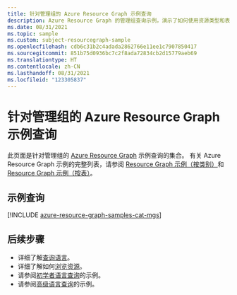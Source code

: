 ```yaml
---
title: 针对管理组的 Azure Resource Graph 示例查询
description: Azure Resource Graph 的管理组查询示例，演示了如何使用资源类型和表来访问管理组详细信息。
ms.date: 08/31/2021
ms.topic: sample
ms.custom: subject-resourcegraph-sample
ms.openlocfilehash: cdb6c31b2c4adada2862766e11ee1c7907850417
ms.sourcegitcommit: 851b75d0936bc7c2f8ada72834cb2d15779aeb69
ms.translationtype: HT
ms.contentlocale: zh-CN
ms.lasthandoff: 08/31/2021
ms.locfileid: "123305837"
---
```

# <a name="azure-resource-graph-sample-queries-for-management-groups"></a>针对管理组的 Azure Resource Graph 示例查询

此页面是针对管理组的 [Azure Resource Graph](../resource-graph/overview.md) 示例查询的集合。 有关 Azure Resource Graph 示例的完整列表，请参阅 [Resource Graph 示例（按类别）](../resource-graph/samples/samples-by-category.md)和 [Resource Graph 示例（按表）](../resource-graph/samples/samples-by-table.md)。

## <a name="sample-queries"></a>示例查询

[!INCLUDE [azure-resource-graph-samples-cat-mgs](../../../includes/resource-graph/samples/bycat/management-groups.md)]

## <a name="next-steps"></a>后续步骤

- 详细了解[查询语言](../resource-graph/concepts/query-language.md)。
- 详细了解如何[浏览资源](../resource-graph/concepts/explore-resources.md)。
- 请参阅[初学者语言查询](../resource-graph/samples/starter.md)的示例。
- 请参阅[高级语言查询](../resource-graph/samples/advanced.md)的示例。
